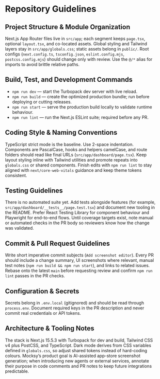 # Repository Guidelines

## Project Structure & Module Organization
Next.js App Router files live in `src/app`; each segment keeps `page.tsx`, optional `layout.tsx`, and co-located assets. Global styling and Tailwind layers stay in `src/app/globals.css`; static assets belong in `public/`. Root configs (`next.config.ts`, `tsconfig.json`, `eslint.config.mjs`, `postcss.config.mjs`) should change only with review. Use the `@/*` alias for imports to avoid brittle relative paths.

## Build, Test, and Development Commands
- `npm run dev` — start the Turbopack dev server with live reload.
- `npm run build` — create the optimized production bundle; run before deploying or cutting releases.
- `npm run start` — serve the production build locally to validate runtime behaviour.
- `npm run lint` — run the Next.js ESLint suite; required before any PR.

## Coding Style & Naming Conventions
TypeScript strict mode is the baseline. Use 2-space indentation. Components are PascalCase, hooks and helpers camelCase, and route folders should read like final URLs (`src/app/dashboard/page.tsx`). Keep layout styling inline with Tailwind utilities and promote repeats into `globals.css` or shared components. Finish edits with `npm run lint` to stay aligned with `next/core-web-vitals` guidance and keep theme tokens consistent.

## Testing Guidelines
There is no automated suite yet. Add tests alongside features (for example, `src/app/dashboard/__tests__/page.test.tsx`) and document new tooling in the README. Prefer React Testing Library for component behaviour and Playwright for end-to-end flows. Until coverage targets exist, note manual or automated checks in the PR body so reviewers know how the change was validated.

## Commit & Pull Request Guidelines
Write short imperative commit subjects (`Add screenshot editor`). Every PR should include a change summary, UI screenshots where relevant, manual test notes (`npm run build && npm run start`), and links to related issues. Rebase onto the latest `main` before requesting review and confirm `npm run lint` passes in the PR checks.

## Configuration & Secrets
Secrets belong in `.env.local` (gitignored) and should be read through `process.env`. Document required keys in the PR description and never commit real credentials or API tokens.

## Architecture & Tooling Notes
The stack is Next.js 15.5.3 with Turbopack for dev and build, Tailwind CSS v4 plus PostCSS, and TypeScript. Dark mode derives from CSS variables defined in `globals.css`, so adjust shared tokens instead of hard-coding colours. Mocksy’s product goal is AI-assisted app-store screenshot generation; when introducing new agents or external services, annotate their purpose in code comments and PR notes to keep future integrations predictable.
